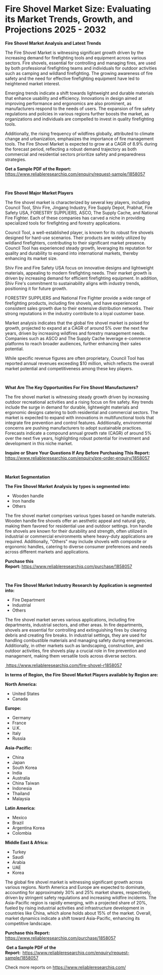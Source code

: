 <p><h1>Fire Shovel Market Size: Evaluating its Market Trends, Growth, and Projections 2025 - 2032</h1></p><p><strong>Fire Shovel Market Analysis and Latest Trends</strong></p>
<p><p>The Fire Shovel Market is witnessing significant growth driven by the increasing demand for firefighting tools and equipment across various sectors. Fire shovels, essential for controlling and managing fires, are used by both professional firefighting teams and individuals for outdoor activities such as camping and wildland firefighting. The growing awareness of fire safety and the need for effective firefighting equipment have led to heightened market interest. </p><p>Emerging trends indicate a shift towards lightweight and durable materials that enhance usability and efficiency. Innovations in design aimed at improving performance and ergonomics are also prominent, as manufacturers respond to the needs of users. The expansion of fire safety regulations and policies in various regions further boosts the market, as organizations and individuals are compelled to invest in quality firefighting tools.</p><p>Additionally, the rising frequency of wildfires globally, attributed to climate change and urbanization, emphasizes the importance of fire management tools. The Fire Shovel Market is expected to grow at a CAGR of 8.9% during the forecast period, reflecting a robust demand trajectory as both commercial and residential sectors prioritize safety and preparedness strategies.</p></p>
<p><strong>Get a Sample PDF of the Report:&nbsp;</strong> <a href="https://www.reliableresearchiq.com/enquiry/request-sample/1858057?utm_campaign=2758&utm_medium=2&utm_source=Github&utm_content=ia&utm_term=11042025&utm_id=fire-shovel">https://www.reliableresearchiq.com/enquiry/request-sample/1858057</a></p>
<p>&nbsp;</p>
<p><strong>Fire Shovel Major Market Players</strong></p>
<p><p>The fire shovel market is characterized by several key players, including Council Tool, Shiv Fire, Jingang Industry, Fire Supply Depot, Prabhat, Fire Safety USA, FORESTRY SUPPLIERS, ASCO, The Supply Cache, and National Fire Fighter. Each of these companies has carved a niche in providing specialized tools for firefighting and forestry applications.</p><p>Council Tool, a well-established player, is known for its robust fire shovels designed for hard-use scenarios. Their products are widely utilized by wildland firefighters, contributing to their significant market presence. Council Tool has experienced steady growth, leveraging its reputation for quality and durability to expand into international markets, thereby enhancing its market size.</p><p>Shiv Fire and Fire Safety USA focus on innovative designs and lightweight materials, appealing to modern firefighting needs. Their market growth is driven by increasing demand for efficient firefighting equipment. In addition, Shiv Fire's commitment to sustainability aligns with industry trends, positioning it for future growth.</p><p>FORESTRY SUPPLIERS and National Fire Fighter provide a wide range of firefighting products, including fire shovels, and have experienced consistent sales growth due to their extensive distribution networks. Their strong reputations in the industry contribute to a loyal customer base.</p><p>Market analysis indicates that the global fire shovel market is poised for growth, projected to expand at a CAGR of around 5% over the next few years, driven by increasing wildfires and forestry management needs. Companies such as ASCO and The Supply Cache leverage e-commerce platforms to reach broader audiences, further enhancing their sales potential.</p><p>While specific revenue figures are often proprietary, Council Tool has reported annual revenues exceeding $10 million, which reflects the overall market potential and competitiveness among these key players.</p></p>
<p>&nbsp;</p>
<p><strong>What Are The Key Opportunities For Fire Shovel Manufacturers?</strong></p>
<p><p>The fire shovel market is witnessing steady growth driven by increasing outdoor recreational activities and a rising focus on fire safety. Key trends include the surge in demand for durable, lightweight materials and ergonomic designs catering to both residential and commercial sectors. The market is expected to expand with innovations in multifunctional tools that integrate fire prevention and control features. Additionally, environmental concerns are pushing manufacturers to adopt sustainable practices. Forecasts indicate a compound annual growth rate (CAGR) of around 5% over the next five years, highlighting robust potential for investment and development in this niche market.</p></p>
<p><strong>Inquire or Share Your Questions If Any Before Purchasing This Report:</strong> <a href="https://www.reliableresearchiq.com/enquiry/pre-order-enquiry/1858057?utm_campaign=2758&utm_medium=2&utm_source=Github&utm_content=ia&utm_term=11042025&utm_id=fire-shovel">https://www.reliableresearchiq.com/enquiry/pre-order-enquiry/1858057</a></p>
<p>&nbsp;</p>
<p><strong>Market Segmentation</strong></p>
<p><strong>The Fire Shovel Market Analysis by types is segmented into:</strong></p>
<p><ul><li>Wooden handle</li><li>Iron handle</li><li>Others</li></ul></p>
<p><p>The fire shovel market comprises various types based on handle materials. Wooden handle fire shovels offer an aesthetic appeal and natural grip, making them favored for residential use and outdoor settings. Iron handle fire shovels are known for their durability and strength, often utilized in industrial or commercial environments where heavy-duty applications are required. Additionally, "Others" may include shovels with composite or ergonomic handles, catering to diverse consumer preferences and needs across different markets and applications.</p></p>
<p><strong>Purchase this Report:&nbsp;</strong><a href="https://www.reliableresearchiq.com/purchase/1858057?utm_campaign=2758&utm_medium=2&utm_source=Github&utm_content=ia&utm_term=11042025&utm_id=fire-shovel">https://www.reliableresearchiq.com/purchase/1858057</a></p>
<p>&nbsp;</p>
<p><strong>The Fire Shovel Market Industry Research by Application is segmented into:</strong></p>
<p><ul><li>Fire Department</li><li>Industrial</li><li>Others</li></ul></p>
<p><p>The fire shovel market serves various applications, including fire departments, industrial sectors, and other areas. In fire departments, shovels are essential for controlling and extinguishing fires by clearing debris and creating fire breaks. In industrial settings, they are used for handling combustible materials and managing safety during emergencies. Additionally, in other markets such as landscaping, construction, and outdoor activities, fire shovels play a crucial role in fire prevention and management, making them versatile tools across diverse sectors.</p></p>
<p><a href="https://www.reliableresearchiq.com/fire-shovel-r1858057?utm_campaign=2758&utm_medium=2&utm_source=Github&utm_content=ia&utm_term=11042025&utm_id=fire-shovel">&nbsp;https://www.reliableresearchiq.com/fire-shovel-r1858057</a></p>
<p><strong>In terms of Region, the Fire Shovel Market Players available by Region are:</strong></p>
<p>
    <p> <strong> North America: </strong>
        <ul>
            <li>United States</li>
            <li>Canada</li>
        </ul>
        </p> 
    <p> <strong> Europe: </strong>
        <ul>
            <li>Germany</li>
            <li>France</li>
            <li>U.K.</li>
            <li>Italy</li>
            <li>Russia</li>
        </ul>
        </p> 
    <p> <strong> Asia-Pacific: </strong>
        <ul>
            <li>China</li>
            <li>Japan</li>
            <li>South Korea</li>
            <li>India</li>
            <li>Australia</li>
            <li>China Taiwan</li>
            <li>Indonesia</li>
            <li>Thailand</li>
            <li>Malaysia</li>
        </ul>
        </p> 
    <p> <strong> Latin America: </strong>
        <ul>
            <li>Mexico</li>
            <li>Brazil</li>
            <li>Argentina Korea</li>
            <li>Colombia</li>
        </ul>
        </p> 
    <p> <strong> Middle East & Africa: </strong>
        <ul>
            <li>Turkey</li>
            <li>Saudi</li>
            <li>Arabia</li>
            <li>UAE</li>
            <li>Korea</li>
        </ul>
    </p>
    </p>
<p><p>The global fire shovel market is witnessing significant growth across various regions. North America and Europe are expected to dominate, accounting for approximately 30% and 25% market shares, respectively, driven by stringent safety regulations and increasing wildfire incidents. The Asia-Pacific region is rapidly emerging, with a projected share of 20%, fueled by rising industrial activities and infrastructure development in countries like China, which alone holds about 15% of the market. Overall, market dynamics indicate a shift toward Asia-Pacific, enhancing its competitive landscape.</p></p>
<p><strong>Purchase this Report: </strong><a href="https://www.reliableresearchiq.com/purchase/1858057?utm_campaign=2758&utm_medium=2&utm_source=Github&utm_content=ia&utm_term=11042025&utm_id=fire-shovel">https://www.reliableresearchiq.com/purchase/1858057</a></p>
<p>&nbsp;<strong>Get a Sample PDF of the Report:&nbsp;&nbsp;</strong><a href="https://www.reliableresearchiq.com/enquiry/request-sample/1858057?utm_campaign=2758&utm_medium=2&utm_source=Github&utm_content=ia&utm_term=11042025&utm_id=fire-shovel">https://www.reliableresearchiq.com/enquiry/request-sample/1858057</a></p>
<p><strong></strong></p>
<p>Check more reports on <a href="https://www.reliableresearchiq.com/?utm_campaign=2758&utm_medium=2&utm_source=Github&utm_content=ia&utm_term=11042025&utm_id=fire-shovel">https://www.reliableresearchiq.com/</a></p>